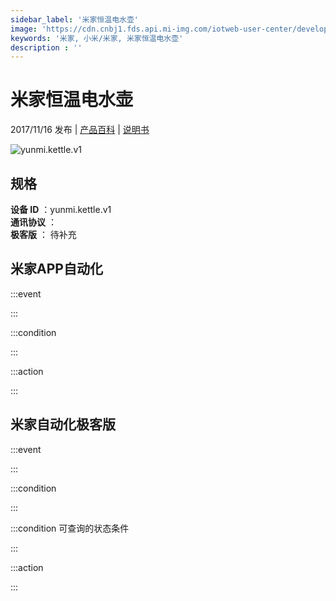```yaml
---
sidebar_label: '米家恒温电水壶'
image: 'https://cdn.cnbj1.fds.api.mi-img.com/iotweb-user-center/developer_1679047510921zmv3nwa4.png?GalaxyAccessKeyId=AKVGLQWBOVIRQ3XLEW&Expires=9223372036854775807&Signature=SiZQAHb9iQBENzvN05xQ6Py+gD8='
keywords: '米家, 小米/米家, 米家恒温电水壶'
description : ''
---
```

# 米家恒温电水壶

2017/11/16 发布 | [产品百科](https://home.mi.com/webapp/content/baike/product/index.html?model=yunmi.kettle.v1/) | [说明书](https://home.mi.com/views/introduction.html?model=yunmi.kettle.v1&region=cn)

![yunmi.kettle.v1](https://cdn.cnbj1.fds.api.mi-img.com/iotweb-user-center/developer_1679047510921zmv3nwa4.png?GalaxyAccessKeyId=AKVGLQWBOVIRQ3XLEW&Expires=9223372036854775807&Signature=SiZQAHb9iQBENzvN05xQ6Py+gD8=)

## 规格  
> 
**设备 ID** ：yunmi.kettle.v1  
**通讯协议** ：  
**极客版**  ： 待补充 


## 米家APP自动化  

:::event  

:::

:::condition  

:::

:::action   

:::

## 米家自动化极客版  

:::event  

:::

:::condition  

:::

:::condition 可查询的状态条件  

:::

:::action  

:::

        
